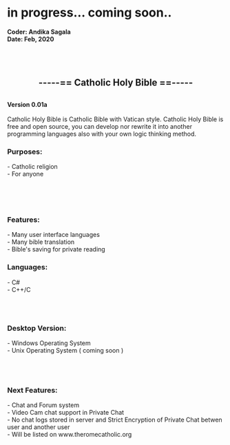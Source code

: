 
<h1> in progress... coming soon..</h1>
<b>Coder: Andika Sagala<br>
Date: Feb, 2020</b>
<br><br><br><br>
<center> <h2>-----== Catholic Holy Bible ==----- <h2> </center>

<b>Version 0.01a </b><br><br>
Catholic Holy Bible is Catholic Bible with Vatican style. Catholic Holy Bible is free and open source, you can develop nor rewrite it into another programming languages also with your own logic thinking method. 

<h3>Purposes:</h3>
- Catholic religion <br>
- For anyone <br>

<br><br><br>
<h3>Features:</h3>
- Many user interface languages<br>
- Many bible translation <br>
- Bible's saving for private reading <br>

<h3>Languages:</h3>
- C#<br>
- C++/C<br>

<br><br>
<h3>Desktop Version:</h3>
- Windows Operating System<br>
- Unix Operating System ( coming soon )<br><br><br><br>


<h3>Next Features:</h3>
- Chat and Forum system<br>
- Video Cam chat support in Private Chat<br>
- No chat logs stored in server and Strict Encryption of Private Chat betwen user and another user<br>
- Will be listed on  www.theromecatholic.org <br>
